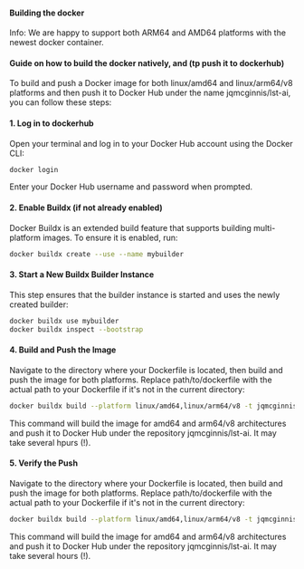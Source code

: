 #### Building the docker

Info: We are happy to support both ARM64 and AMD64 platforms with the newest docker container.

#### Guide on how to build the docker natively, and (tp push it to dockerhub)

To build and push a Docker image for both linux/amd64 and linux/arm64/v8 platforms and then push it to Docker Hub under the name jqmcginnis/lst-ai, you can follow these steps:

#### 1. Log in to dockerhub

Open your terminal and log in to your Docker Hub account using the Docker CLI:

```bash
docker login
```
Enter your Docker Hub username and password when prompted.

#### 2. Enable Buildx (if not already enabled)

Docker Buildx is an extended build feature that supports building multi-platform images. To ensure it is enabled, run:

```bash
docker buildx create --use --name mybuilder
```

#### 3. Start a New Buildx Builder Instance

This step ensures that the builder instance is started and uses the newly created builder:

```bash
docker buildx use mybuilder
docker buildx inspect --bootstrap
```

#### 4. Build and Push the Image

Navigate to the directory where your Dockerfile is located, then build and push the image for both platforms. Replace path/to/dockerfile with the actual path to your Dockerfile if it's not in the current directory:

```bash
docker buildx build --platform linux/amd64,linux/arm64/v8 -t jqmcginnis/lst-ai:v1.1.0 --push --build-arg BUILD_JOBS=8 .
```
This command will build the image for amd64 and arm64/v8 architectures and push it to Docker Hub under the repository jqmcginnis/lst-ai. It may take several hpurs (!).

#### 5. Verify the Push

Navigate to the directory where your Dockerfile is located, then build and push the image for both platforms. Replace path/to/dockerfile with the actual path to your Dockerfile if it's not in the current directory:

```bash
docker buildx build --platform linux/amd64,linux/arm64/v8 -t jqmcginnis/lst-ai:v1.1.0 --push .
```
This command will build the image for amd64 and arm64/v8 architectures and push it to Docker Hub under the repository jqmcginnis/lst-ai. It may take several hours (!).
